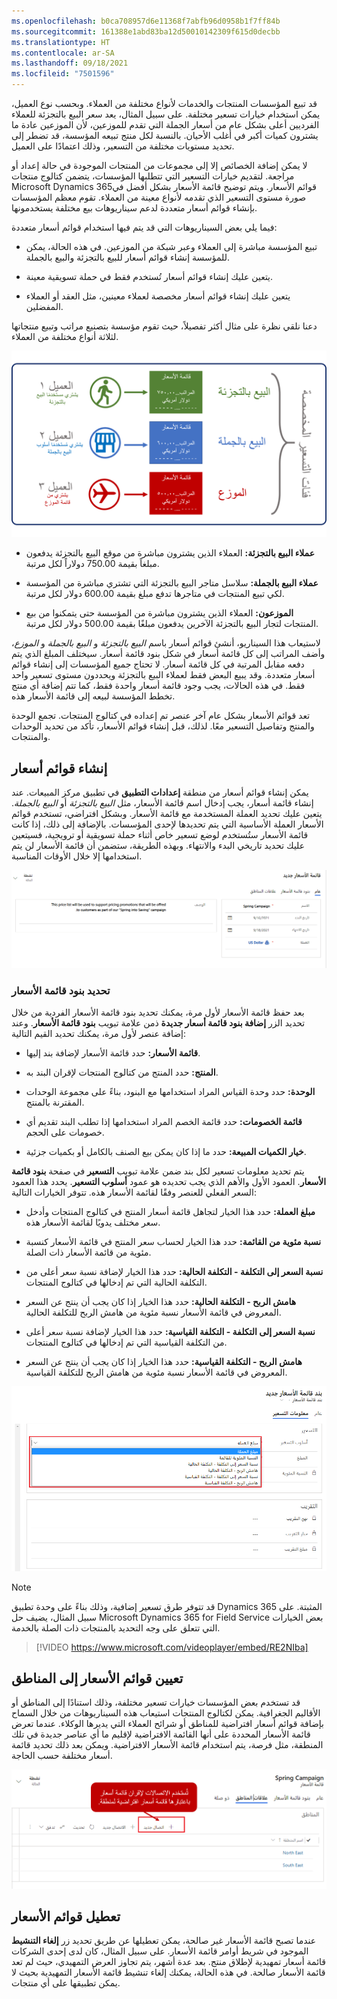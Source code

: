 ```yaml
---
ms.openlocfilehash: b0ca708957d6e11368f7abfb96d0958b1f7ff84b
ms.sourcegitcommit: 161388e1abd83ba12d50010142309f615d0decbb
ms.translationtype: HT
ms.contentlocale: ar-SA
ms.lasthandoff: 09/18/2021
ms.locfileid: "7501596"
---
```

قد تبيع المؤسسات المنتجات والخدمات لأنواع مختلفة من العملاء. وبحسب نوع العميل، يمكن استخدام خيارات تسعير مختلفة. على سبيل المثال، يعد سعر البيع بالتجزئة للعملاء الفرديين أعلى بشكل عام من أسعار الجملة التي تقدم للموزعين، لأن الموزعين عادة ما يشترون كميات أكبر في أغلب الأحيان. بالنسبة لكل منتج تبيعه المؤسسة، قد تضطر إلى تحديد مستويات مختلفة من التسعير، وذلك اعتمادًا على العميل.

لا يمكن إضافة الخصائص إلا إلى مجموعات من المنتجات الموجودة في حالة إعداد أو مراجعة. لتقديم خيارات التسعير التي تتطلبها المؤسسات، يتضمن كتالوج منتجات Microsoft Dynamics 365قوائم الأسعار. ويتم توضيح قائمة الأسعار بشكل أفضل في صورة مستوى التسعير الذي تقدمه لأنواع معينة من العملاء. تقوم معظم المؤسسات بإنشاء قوائم أسعار متعددة لدعم سيناريوهات بيع مختلفة يستخدمونها.

فيما يلي بعض السيناريوهات التي قد يتم فيها استخدام قوائم أسعار متعددة:

- تبيع المؤسسة مباشرة إلى العملاء وعبر شبكة من الموزعين. في هذه الحالة، يمكن للمؤسسة إنشاء قوائم أسعار للبيع بالتجزئة والبيع بالجملة. 

- يتعين عليك إنشاء قوائم أسعار تُستخدم فقط في حملة تسويقية معينة.

- يتعين عليك إنشاء قوائم أسعار مخصصة لعملاء معينين، مثل العقد أو العملاء المفضلين.

دعنا نلقي نظرة على مثال أكثر تفصيلاً، حيث تقوم مؤسسة بتصنيع مراتب وتبيع منتجاتها لثلاثة أنواع مختلفة من العملاء.

![مستويات التسعير المخصصة: البيع بالتجزئة والبيع بالجملة والموزع.](../media/PC-Unit5-1.png)

- **عملاء البيع بالتجزئة:** العملاء الذين يشترون مباشرة من موقع البيع بالتجزئة يدفعون مبلغاً بقيمة 750.00 دولاراً لكل مرتبة.

- **عملاء البيع بالجملة:** سلاسل متاجر البيع بالتجزئة التي تشتري مباشرة من المؤسسة لكي تبيع المنتجات في متاجرها تدفع مبلغ بقيمة 600.00 دولار لكل مرتبة.

- **الموزعون:** العملاء الذين يشترون مباشرة من المؤسسة حتى يتمكنوا من بيع المنتجات لتجار البيع بالتجزئة الآخرين يدفعون مبلغًا بقيمة 500.00 دولار لكل مرتبة.

لاستيعاب هذا السيناريو، أنشئ قوائم أسعار باسم *البيع بالتجزئة* و *البيع بالجملة* و *الموزع*، وأضف المراتب إلى كل قائمة أسعار في شكل بنود قائمة أسعار. سيختلف المبلغ الذي يتم دفعه مقابل المرتبة في كل قائمة أسعار. لا تحتاج جميع المؤسسات إلى إنشاء قوائم أسعار متعددة. وقد يبيع البعض فقط لعملاء البيع بالتجزئة ويحددون مستوى تسعير واحد فقط. في هذه الحالات، يجب وجود قائمة أسعار واحدة فقط، كما تتم إضافة أي منتج تخطط المؤسسة لبيعه إلى قائمة الأسعار هذه.

تعد قوائم الأسعار بشكل عام آخر عنصر تم إعداده في كتالوج المنتجات. تجمع الوحدة والمنتج وتفاصيل التسعير معًا. لذلك، قبل إنشاء قوائم الأسعار، تأكد من تحديد الوحدات والمنتجات.

## <a name="creating-price-lists"></a>إنشاء قوائم أسعار

يمكن إنشاء قوائم أسعار من منطقة **إعدادات التطبيق** في تطبيق مركز المبيعات. عند إنشاء قائمة أسعار، يجب إدخال اسم قائمة الأسعار، مثل *البيع بالتجزئة* أو *البيع بالجملة*. يتعين عليك تحديد العملة المستخدمة مع قائمة الأسعار. وبشكل افتراضي، تستخدم قوائم الأسعار العملة الأساسية التي يتم تحديدها لإحدى المؤسسات. بالإضافة إلى ذلك، إذا كانت قائمة الأسعار ستُستخدم لوضع تسعير خاص أثناء حملة تسويقية أو ترويجية، فسيتعين عليك تحديد تاريخي البدء والانتهاء. وبهذه الطريقة، ستضمن أن قائمة الأسعار لن يتم استخدامها إلا خلال الأوقات المناسبة.

![إنشاء قائمة أسعار. تعرض قائمة الأسعار الجديدة علامة التبويب "عام" مع أعمدة "الاسم" و"تاريخ البدء" و"تاريخ الانتهاء" و"العملة" و"الوصف".](../media/PC-Unit5-2.png)

### <a name="defining-price-list-line-items"></a>تحديد بنود قائمة الأسعار

بعد حفظ قائمة الأسعار لأول مرة، يمكنك تحديد بنود قائمة الأسعار الفردية من خلال تحديد الزر **إضافة بنود قائمة أسعار جديدة** ذمن علامة تبويب **بنود قائمة الأسعار**. وعند إضافة عنصر لأول مرة، يمكنك تحديد القيم التالية:

- **قائمة الأسعار:** حدد قائمة الأسعار لإضافة بند إليها.

- **المنتج:** حدد المنتج من كتالوج المنتجات لإقران البند به.

- **الوحدة:** حدد وحدة القياس المراد استخدامها مع البنود، بناءً على مجموعة الوحدات المقترنة بالمنتج.

- **قائمة الخصومات:** حدد قائمة الخصم المراد استخدامها إذا تطلب البند تقديم أي خصومات على الحجم.

- **خيار الكميات المبيعة:** حدد ما إذا كان يمكن بيع الصنف بالكامل أو بكميات جزئية.

يتم تحديد معلومات تسعير لكل بند ضمن علامة تبويب **التسعير** في صفحة **بنود قائمة الأسعار**. العمود الأول والأهم الذي يجب تحديده هو عمود **أسلوب التسعير**. يحدد هذا العمود السعر الفعلي للعنصر وفقًا لقائمة الأسعار هذه. تتوفر الخيارات التالية:

- **مبلغ العملة:** حدد هذا الخيار لتجاهل قائمة أسعار المنتج في كتالوج المنتجات وأدخل سعر مختلف يدويًا لقائمة الأسعار هذه.

- **نسبة مئوية من القائمة:** حدد هذا الخيار لحساب سعر المنتج في قائمة الأسعار كنسبة مئوية من قائمة الأسعار ذات الصلة.
 
- **نسبة السعر إلى التكلفة - التكلفة الحالية:** حدد هذا الخيار لإضافة نسبة سعر أعلى من التكلفة الحالية التي تم إدخالها في كتالوج المنتجات.

- **هامش الربح - التكلفة الحالية:** حدد هذا الخيار إذا كان يجب أن ينتج عن السعر المعروض في قائمة الأسعار نسبة مئوية من هامش الربح للتكلفة الحالية.

- **نسبة السعر إلى التكلفة - التكلفة القياسية:** حدد هذا الخيار لإضافة نسبة سعر أعلى من التكلفة القياسية التي تم إدخالها في كتالوج المنتجات. 

- **هامش الربح - التكلفة القياسية:** حدد هذا الخيار إذا كان يجب أن ينتج عن السعر المعروض في قائمة الأسعار نسبة مئوية من هامش الربح للتكلفة القياسية.

![صفحة "بنود قائمة الأسعار الجديدة" ضمن علامة تبويب "معلومات التسعير" مع تمييز القائمة المنسدلة "طريقة التسعير" وتحديد "مبلغ العملة".](../media/PC-Unit5-3.png)

> [!NOTE]
> قد تتوفر طرق تسعير إضافية، وذلك بناءً على وحدة تطبيق Dynamics 365 المثبتة. على سبيل المثال، يضيف حل Microsoft Dynamics 365 for Field Service بعض الخيارات التي تتعلق على وجه التحديد بالمنتجات ذات الصلة بالخدمة.

> [!VIDEO https://www.microsoft.com/videoplayer/embed/RE2NIba]

## <a name="assigning-price-lists-to-territories"></a>تعيين قوائم الأسعار إلى المناطق

قد تستخدم بعض المؤسسات خيارات تسعير مختلفة، وذلك استنادًا إلى المناطق أو الأقاليم الجغرافية. يمكن لكتالوج المنتجات استيعاب هذه السيناريوهات من خلال السماح بإضافة قوائم أسعار افتراضية للمناطق أو شرائح العملاء التي يديرها الوكلاء. عندما تعرض قائمة الأسعار المحددة على أنها القائمة الافتراضية لإقليم ما أي عناصر جديدة في تلك المنطقة، مثل فرصة، يتم استخدام قائمة الأسعار الافتراضية. ويمكن بعد ذلك تحديد قائمة أسعار مختلفة حسب الحاجة.

![اتصال جديد. تُستخدم الاتصالات لإقران قائمة أسعار باعتبارها قائمة أسعار افتراضية لمنطقة.](../media/PC-Unit5-4.png)

## <a name="inactivating-price-lists"></a>تعطيل قوائم الأسعار

عندما تصبح قائمة الأسعار غير صالحة، يمكن تعطيلها عن طريق تحديد زر **إلغاء التنشيط** الموجود في شريط أوامر قائمة الأسعار. على سبيل المثال، كان لدى إحدى الشركات قائمة أسعار تمهيدية لإطلاق منتج. بعد عدة أشهر، يتم تجاوز العرض التمهيدي، حيث لم تعد قائمة الأسعار صالحة. في هذه الحالة، يمكنك إلغاء تنشيط قائمة الأسعار التمهيدية بحيث لا يمكن تطبيقها على أي منتجات.
